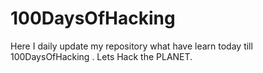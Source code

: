 # 100DaysOfHacking
Here  I daily update my repository what have learn today till 100DaysOfHacking . Lets Hack the PLANET. 
